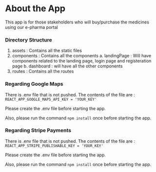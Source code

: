# About the App
This app is for those stakeholders who will buy/purchase the medicines using our e-pharma portal

### Directory Structure
1. assets : Contains all the static files
2. components : Contains all the components
  a. landingPage : Will have components related to the landing page, login page and registeration page
  b. dashboard : will have all the other components
3. routes : Contains all the routes

### Regarding Google Maps
There is .env file that is not pushed. The contents of the file are :
```REACT_APP_GOOGLE_MAPS_API_KEY = 'YOUR_KEY'```

Please create the .env file before starting the app.

Also, please run the command `npm install` once before starting the app.

### Regarding Stripe Payments
There is .env file that is not pushed. The contents of the file are :
```REACT_APP_STRIPE_PUBLISHABLE_KEY = 'YOUR_KEY'```

Please create the .env file before starting the app.

Also, please run the command `npm install` once before starting the app.